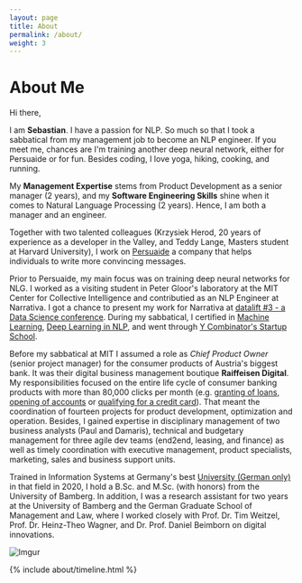 ```yaml
---
layout: page
title: About
permalink: /about/
weight: 3
---
```


# **About Me**

Hi there, 

I am **Sebastian**. I have a passion for NLP. So much so that I took a sabbatical from my management job to become an NLP engineer. If you meet me, chances are I'm training another deep neural network, either for Persuaide or for fun. Besides coding, I love yoga, hiking, cooking, and running.

My **Management Expertise** stems from Product Development as a senior manager (2 years), and my **Software Engineering Skills** shine when it comes to Natural Language Processing (2 years). Hence, I am both a manager and an engineer.

Together with two talented colleagues (Krzysiek Herod, 20 years of experience as a developer in the Valley, and Teddy Lange, Masters student at Harvard University), I work on [Persuaide](persuai.de) a company that helps individuals to write more convincing messages. 

Prior to Persuaide, my main focus was on training deep neural networks for NLG. I worked as a visiting student in Peter Gloor's laboratory at the MIT Center for Collective Intelligence and contributied as an NLP Engineer at Narrativa. I got a chance to present my work for Narrativa at [datalift #3 - a Data Science conference](https://www.youtube.com/watch?v=myXANO-Mvo4). During my sabbatical, I certified in [Machine Learning](https://www.datacamp.com/statement-of-accomplishment/track/fcc43394ed8ce4a8b20daf705e4c3e976c6e028e), [Deep Learning in NLP](https://www.coursera.org/account/accomplishments/certificate/2N9ZQ8BVSG8H), and went through [Y Combinator's Startup School](https://www.startupschool.org/users/shWfuCCKk/certificate). 

Before my sabbatical at MIT I assumed a role as *Chief Product Owner* (senior project manager) for the consumer products of Austria's biggest bank. It was their digital business management boutique **Raiffeisen Digital**. My responsibilities focused on the entire life cycle of consumer banking products with more than 80,000 clicks per month (e.g. [granting of loans](https://www.raiffeisen.at/ooe/de/privatkunden/kredit-leasing/konsumkredit.html), [opening of accounts](https://www.raiffeisen.at/ooe/de/privatkunden/konto/girokonto.html) or [qualifying for a credit card](https://www.raiffeisen.at/ooe/de/privatkunden/karte/kreditkarte.html)). That meant the coordination of fourteen projects for product development, optimization and operation. Besides, I gained expertise in disciplinary management of two business analysts (Paul and Damaris), technical and budgetary management for three agile dev teams (end2end, leasing, and finance) as well as timely coordination with executive management, product specialists, marketing, sales and business support units.

Trained in Information Systems at Germany's best [University (German only)](https://www.uni-bamberg.de/presse/pm/artikel/che-masterbefragung-2020/) in that field in 2020, I hold a B.Sc. and M.Sc. (with honors) from the University of Bamberg. In addition, I was a research assistant for two years at the University of Bamberg and the German Graduate School of Management and Law, where I worked closely with Prof. Dr. Tim Weitzel, Prof. Dr. Heinz-Theo Wagner, and Dr. Prof. Daniel Beimborn on digital innovations.

![Imgur](https://i.imgur.com/m4jlWgEm.jpg)

<div class="row">
{% include about/timeline.html %}
</div>